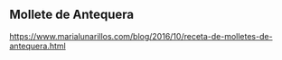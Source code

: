 ## Mollete de Antequera

https://www.marialunarillos.com/blog/2016/10/receta-de-molletes-de-antequera.html

